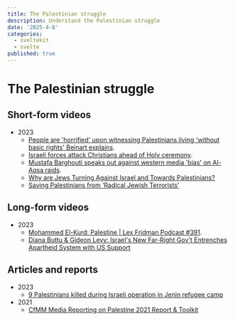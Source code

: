 ```yaml
---
title: The Palestinian struggle
description: Understand the Palestinian struggle
date: '2025-4-8'
categories:
  - sveltekit
  - svelte
published: true
---
```


# The Palestinian struggle

## Short-form videos

- 2023
    - [People are 'horrified' upon witnessing Palestinians living 'without basic rights' Beinart explains](https://www.youtube.com/watch?v=vnC-EOTibqY).
    - [Israeli forces attack Christians ahead of Holy ceremony](https://www.youtube.com/watch?v=4pZpURTMQBU).
    - [Mustafa Barghouti speaks out against western media 'bias' on Al-Aqsa raids](https://www.youtube.com/watch?v=pvVE78Gkhd4).
    - [Why are Jews Turning Against Israel and Towards Palestinians?](https://www.youtube.com/watch?v=SLNQSdFVxNQ)
    - [Saving Palestinians from ‘Radical Jewish Terrorists’](https://www.youtube.com/watch?v=enB17JcTK30)

## Long-form videos

- 2023
    - [Mohammed El-Kurd: Palestine | Lex Fridman Podcast #391](https://www.youtube.com/watch?v=34wA_bdG6QQ&t=1887s).
    - [Diana Buttu & Gideon Levy: Israel's New Far-Right Gov't Entrenches Apartheid System with US Support](https://www.youtube.com/watch?v=2JodsmVJcu0)

## Articles and reports

- 2023
    - [9 Palestinians killed during Israeli operation in Jenin refugee camp](https://www.arabnews.com/node/2239266/middle-east)
- 2021
    - [CfMM Media Reporting on Palestine 2021 Report & Toolkit](https://cfmm.org.uk/resources/publication/cfmm-media-palestine-2021/)
